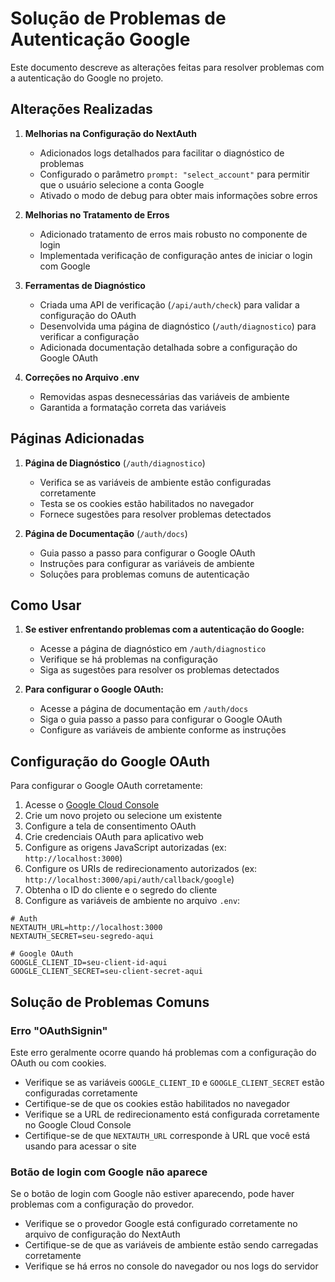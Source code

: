 # Solução de Problemas de Autenticação Google

Este documento descreve as alterações feitas para resolver problemas com a autenticação do Google no projeto.

## Alterações Realizadas

1. **Melhorias na Configuração do NextAuth**
   - Adicionados logs detalhados para facilitar o diagnóstico de problemas
   - Configurado o parâmetro `prompt: "select_account"` para permitir que o usuário selecione a conta Google
   - Ativado o modo de debug para obter mais informações sobre erros

2. **Melhorias no Tratamento de Erros**
   - Adicionado tratamento de erros mais robusto no componente de login
   - Implementada verificação de configuração antes de iniciar o login com Google

3. **Ferramentas de Diagnóstico**
   - Criada uma API de verificação (`/api/auth/check`) para validar a configuração do OAuth
   - Desenvolvida uma página de diagnóstico (`/auth/diagnostico`) para verificar a configuração
   - Adicionada documentação detalhada sobre a configuração do Google OAuth

4. **Correções no Arquivo .env**
   - Removidas aspas desnecessárias das variáveis de ambiente
   - Garantida a formatação correta das variáveis

## Páginas Adicionadas

1. **Página de Diagnóstico** (`/auth/diagnostico`)
   - Verifica se as variáveis de ambiente estão configuradas corretamente
   - Testa se os cookies estão habilitados no navegador
   - Fornece sugestões para resolver problemas detectados

2. **Página de Documentação** (`/auth/docs`)
   - Guia passo a passo para configurar o Google OAuth
   - Instruções para configurar as variáveis de ambiente
   - Soluções para problemas comuns de autenticação

## Como Usar

1. **Se estiver enfrentando problemas com a autenticação do Google:**
   - Acesse a página de diagnóstico em `/auth/diagnostico`
   - Verifique se há problemas na configuração
   - Siga as sugestões para resolver os problemas detectados

2. **Para configurar o Google OAuth:**
   - Acesse a página de documentação em `/auth/docs`
   - Siga o guia passo a passo para configurar o Google OAuth
   - Configure as variáveis de ambiente conforme as instruções

## Configuração do Google OAuth

Para configurar o Google OAuth corretamente:

1. Acesse o [Google Cloud Console](https://console.cloud.google.com/)
2. Crie um novo projeto ou selecione um existente
3. Configure a tela de consentimento OAuth
4. Crie credenciais OAuth para aplicativo web
5. Configure as origens JavaScript autorizadas (ex: `http://localhost:3000`)
6. Configure os URIs de redirecionamento autorizados (ex: `http://localhost:3000/api/auth/callback/google`)
7. Obtenha o ID do cliente e o segredo do cliente
8. Configure as variáveis de ambiente no arquivo `.env`:

```
# Auth
NEXTAUTH_URL=http://localhost:3000
NEXTAUTH_SECRET=seu-segredo-aqui

# Google OAuth
GOOGLE_CLIENT_ID=seu-client-id-aqui
GOOGLE_CLIENT_SECRET=seu-client-secret-aqui
```

## Solução de Problemas Comuns

### Erro "OAuthSignin"

Este erro geralmente ocorre quando há problemas com a configuração do OAuth ou com cookies.

- Verifique se as variáveis `GOOGLE_CLIENT_ID` e `GOOGLE_CLIENT_SECRET` estão configuradas corretamente
- Certifique-se de que os cookies estão habilitados no navegador
- Verifique se a URL de redirecionamento está configurada corretamente no Google Cloud Console
- Certifique-se de que `NEXTAUTH_URL` corresponde à URL que você está usando para acessar o site

### Botão de login com Google não aparece

Se o botão de login com Google não estiver aparecendo, pode haver problemas com a configuração do provedor.

- Verifique se o provedor Google está configurado corretamente no arquivo de configuração do NextAuth
- Certifique-se de que as variáveis de ambiente estão sendo carregadas corretamente
- Verifique se há erros no console do navegador ou nos logs do servidor 
